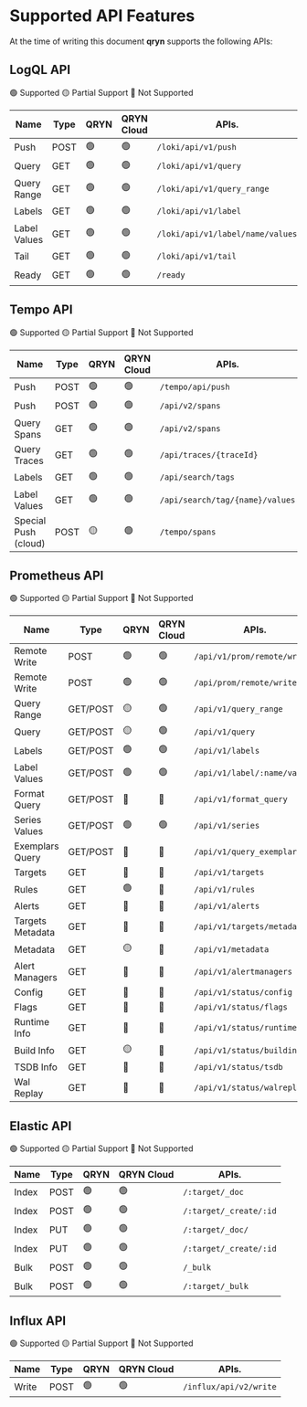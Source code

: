 # Supported API Features

At the time of writing this document **qryn** supports the following APIs:

## LogQL API

🟢 Supported 🟡 Partial Support 🔴 Not Supported

| **Name**             | **Type**         | **QRYN**      | **QRYN Cloud**      | **APIs.**                  |   
|----------------------|------------------|---------------|---------------------|----------------------------|
| Push                 | POST             | 🟢             | 🟢             | `/loki/api/v1/push`        |
| Query                | GET              | 🟢             | 🟢             | `/loki/api/v1/query`       |
| Query Range          | GET              | 🟢             | 🟢             | `/loki/api/v1/query_range` | 
| Labels               | GET              | 🟢             | 🟢             | `/loki/api/v1/label`       | 
| Label Values         | GET              | 🟢             | 🟢             | `/loki/api/v1/label/name/values` | 
| Tail                 | GET              | 🟢             | 🟢             | `/loki/api/v1/tail`        | 
| Ready                | GET              | 🟢             | 🟢             | `/ready`                   | 


## Tempo API

🟢 Supported 🟡 Partial Support 🔴 Not Supported

| **Name**             | **Type**           | **QRYN**            | **QRYN Cloud**| **APIs.**                   | 
|----------------------|--------------------|---------------------|---------------|-----------------------------------|
| Push                 | POST               | 🟢                  | 🟢             | `/tempo/api/push`                 | 
| Push                 | POST               | 🟢                  | 🟢             | `/api/v2/spans`                   | 
| Query Spans          | GET                | 🟢                  | 🟢             | `/api/v2/spans`                   | 
| Query Traces         | GET                | 🟢                  | 🟢             | `/api/traces/{traceId}`           | 
| Labels               | GET                | 🟢                  | 🟢             | `/api/search/tags`                | 
| Label Values         | GET                | 🟢                  | 🟢             | `/api/search/tag/{name}/values`   | 
| Special Push (cloud) | POST               | 🟡                  | 🟢             | `/tempo/spans`                    |


## Prometheus API

🟢 Supported 🟡 Partial Support 🔴 Not Supported


| **Name**             | **Type**           | **QRYN**       | **QRYN Cloud**| **APIs.**                       |
|----------------------|--------------------|----------------|----------------|-----------------------------------|
| Remote Write         | POST               | 🟢             | 🟢             | `/api/v1/prom/remote/write`       |
| Remote Write         | POST               | 🟢             | 🟢             | `/api/prom/remote/write`          |
| Query Range          | GET/POST           | 🟡             | 🟢             | `/api/v1/query_range`             |
| Query                | GET/POST           | 🟡             | 🟢             | `/api/v1/query`                   |
| Labels               | GET/POST           | 🟢             | 🟢             | `/api/v1/labels`                  |
| Label Values         | GET/POST           | 🟢             | 🟢             | `/api/v1/label/:name/values`      |
| Format Query         | GET/POST           | 🔴             | 🔴             | `/api/v1/format_query`            |
| Series Values        | GET/POST           | 🟢             | 🟢             | `/api/v1/series`                  |
| Exemplars Query      | GET/POST           | 🔴             | 🔴             | `/api/v1/query_exemplars`         |
| Targets              | GET                | 🔴             | 🔴             | `/api/v1/targets`                 |
| Rules                | GET                | 🟢             | 🔴             | `/api/v1/rules`                   |
| Alerts               | GET                | 🔴             | 🔴             | `/api/v1/alerts`                  |
| Targets Metadata     | GET                | 🔴             | 🔴             | `/api/v1/targets/metadata`        |
| Metadata             | GET                | 🟡             | 🔴             | `/api/v1/metadata`                |
| Alert Managers       | GET                | 🔴             | 🔴             | `/api/v1/alertmanagers`           |
| Config               | GET                | 🔴             | 🔴             | `/api/v1/status/config`           |
| Flags                | GET                | 🔴             | 🔴             | `/api/v1/status/flags`            |
| Runtime Info         | GET                | 🔴             | 🔴             | `/api/v1/status/runtimeinfo`      |
| Build Info           | GET                | 🟡             | 🔴             | `/api/v1/status/buildinfo`        |
| TSDB Info            | GET                | 🔴             | 🔴             | `/api/v1/status/tsdb`             |
| Wal Replay           | GET                | 🔴             | 🔴             | `/api/v1/status/walreplay`        |


## Elastic API

🟢 Supported 🟡 Partial Support 🔴 Not Supported

| **Name**             | **Type**           | **QRYN**      | **QRYN Cloud**| **APIs.**                   |  
|----------------------|--------------------|---------------|---------------|-----------------------------|
| Index                | POST               | 🟢             | 🟢            |  `/:target/_doc`            |
| Index                | POST               | 🟢             | 🟢            | `/:target/_create/:id`      |
| Index                | PUT                | 🟢             | 🟢            | `/:target/_doc/`            |
| Index                | PUT                | 🟢             | 🟢            | `/:target/_create/:id`      | 
| Bulk                 | POST               | 🟢             | 🟢            | `/_bulk`                    |
| Bulk                 | POST               | 🟢             | 🟢            | `/:target/_bulk`            |


## Influx API

🟢 Supported 🟡 Partial Support 🔴 Not Supported

| **Name**             | **Type**           | **QRYN**       | **QRYN Cloud** | **APIs.**                       |   
|----------------------|--------------------|----------------|----------------|---------------------------------|
| Write                | POST               | 🟢             |🟢               | `/influx/api/v2/write`          |

